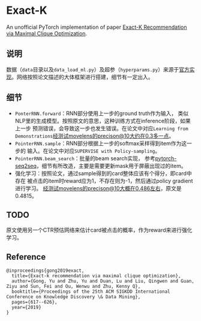 # Exact-K
An unofficial PyTorch implementation of paper [Exact-K Recommendation via Maximal Clique Optimization](https://arxiv.org/pdf/1905.07089v1.pdf).

## 说明
数据（`data`目录以及`data_load_ml.py`）及超参（`hyperparams.py`）来源于[官方实现](https://github.com/pangolulu/exact-k-recommendation.git)。网络按照论文描述的大体框架进行搭建，细节有一定出入。

## 细节

- `PonterRNN.forward`：RNN部分使用上一步的ground truth作为输入，
类似NLP里的生成模型。按照原文的意思，这种训练方式在inference阶段，如果上一步
预测错误，会导致这一步也发生错误。在论文中对应`Learning from Demonstrations`经测试movelens的precison@10大约在0.3多一点。
- `PointerRNN.sample`：RNN部分根据上一步的softmax采样得到item作为这一步的
输入。在论文中对应`SUPERVISE with Policy-sampling`。
- `PointerRNN.beam_search`：批量的beam search实现，
参考[pytorch-seq2seq](https://github.com/IBM/pytorch-seq2seq.git)，细节有所改造，主要是需要更新mask用于屏蔽出现过的item。
- 强化学习：按照论文，通过sample得到的card整体应该有个得分，即card中存在
被点击的item时reward应为1，不存在则为-1，然后通过policy gradient进行学习。
经测试movelens的precison@10大概在0.486左右，原文是0.4815。

## TODO
原文使用另一个CTR预估网络来估计card被点击的概率，作为reward来进行强化学习。

## Reference
```
@inproceedings{gong2019exact,
  title={Exact-k recommendation via maximal clique optimization},
  author={Gong, Yu and Zhu, Yu and Duan, Lu and Liu, Qingwen and Guan, Ziyu and Sun, Fei and Ou, Wenwu and Zhu, Kenny Q},
  booktitle={Proceedings of the 25th ACM SIGKDD International Conference on Knowledge Discovery \& Data Mining},
  pages={617--626},
  year={2019}
}
```


